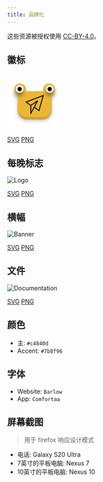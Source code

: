 ```yaml
---
title: 品牌化
---
```


这些资源被授权使用 [CC-BY-4.0](https://github.com/LinwoodDev/Butterfly/blob/develop/BRANDING_LICENSE)。

## 徽标

![Logo](/img/logo.svg)

[SVG](/img/logo.svg) [PNG](/img/logo.png)

## 每晚标志

![Logo](/img/nightly.svg)

[SVG](/img/nightly.svg) [PNG](/img/nightly.png)

## 横幅

![Banner](/img/banner.svg)

[SVG](/img/banner.svg) [PNG](/img/banner.png)

## 文件

![Documentation](/img/docs.svg)

[SVG](/img/docs.svg) [PNG](/img/docs.png)

## 颜色

- 主: `#c4840d`
- Accent: `#7b8f96`

## 字体

- Website: `Barlow`
- App: `Comfortaa`

## 屏幕截图

> 用于 firefox 响应设计模式

- 电话: Galaxy S20 Ultra
- 7英寸的平板电脑: Nexus 7
- 10英寸的平板电脑: Nexus 10
